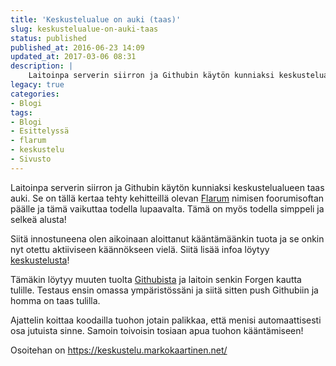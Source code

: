 ```yaml
---
title: 'Keskustelualue on auki (taas)'
slug: keskustelualue-on-auki-taas
status: published
published_at: 2016-06-23 14:09
updated_at: 2017-03-06 08:31
description: |
    Laitoinpa serverin siirron ja Githubin käytön kunniaksi keskustelualueen taas auki. Se on tällä kertaa tehty kehitteillä olevan Flarumin päälle.
legacy: true
categories:
- Blogi
tags:
- Blogi
- Esittelyssä
- flarum
- keskustelu
- Sivusto
---
```


<p>Laitoinpa serverin siirron ja Githubin käytön kunniaksi keskustelualueen taas auki. Se on tällä kertaa tehty kehitteillä olevan <a href="http://flarum.org/">Flarum</a> nimisen foorumisoftan päälle ja tämä vaikuttaa todella lupaavalta. Tämä on myös todella simppeli ja selkeä alusta!</p>
<p>Siitä innostuneena olen aikoinaan aloittanut kääntämäänkin tuota ja se onkin nyt otettu aktiiviseen käännökseen vielä. Siitä lisää infoa löytyy <a href="https://keskustelu.markokaartinen.net/d/2-suomenkielinen-k-nn-s">keskustelusta</a>!</p>
<p>Tämäkin löytyy muuten tuolta <a href="https://github.com/markokaartinen">Githubista</a> ja laitoin senkin Forgen kautta tulille. Testaus ensin omassa ympäristössäni ja siitä sitten push Githubiin ja homma on taas tulilla.</p>
<p>Ajattelin koittaa koodailla tuohon jotain palikkaa, että menisi automaattisesti osa jutuista sinne. Samoin toivoisin tosiaan apua tuohon kääntämiseen!</p>
<p>Osoitehan on <a href="https://keskustelu.markokaartinen.net/">https://keskustelu.markokaartinen.net/</a></p>
